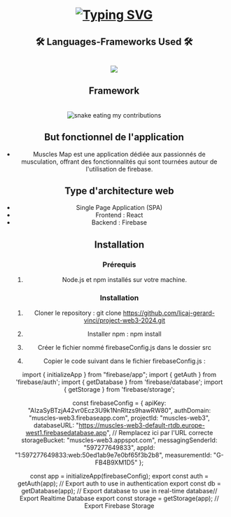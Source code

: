 <h1 align="center">
<a href="https://git.io/typing-svg"><img src="https://readme-typing-svg.demolab.com?font=Fira+Code&weight=500&size=35&duration=4000&pause=1000&color=237BA1&center=true&vCenter=true&random=false&width=500&height=70&lines=Hi+There!%F0%9F%91%8B;Web+3+Project" alt="Typing SVG" /></a>
</h1>

<h2 align="center">🛠️ Languages-Frameworks Used 🛠️</h2>
<br/>
<div align="center">
  <a href="https://skillicons.dev">
    <img src="https://skillicons.dev/icons?i=js,html,css,react" /><br>
  </a>
</div>

<div align="center">
  <h2>Framework</h2>
  <br>
    <img alt="snake eating my contributions" src="https://skillicons.dev/icons?i=firebase" />
  <br/>
    <h2>But fonctionnel de l'application</h2>
  <ul>
<li>Muscles Map est une application dédiée aux passionnés de musculation, offrant des fonctionnalités qui sont tournées autour de l'utilisation de firebase.
</li>

  <h2>Type d'architecture web</h2>
<li>Single Page Application (SPA)</li>
<li>Frontend : React</li>
<li>Backend : Firebase</li>

  <h2>Installation</h2>
  
### Prérequis

1. Node.js et npm installés sur votre machine.

### Installation

1. Cloner le repository : 
  git clone https://github.com/licaj-gerard-vinci/project-web3-2024.git

2. Installer npm :
  npm install

3. Créer le fichier nommé firebaseConfig.js dans le dossier src

4. Copier le code suivant dans le fichier firebaseConfig.js :

import { initializeApp } from "firebase/app";
import { getAuth } from 'firebase/auth';
import { getDatabase } from 'firebase/database';
import { getStorage } from 'firebase/storage'; 

const firebaseConfig = {
  apiKey: "AIzaSyBTzjA42vr0Ecz3U9k1NnRltzs9hawRW80",
  authDomain: "muscles-web3.firebaseapp.com",
  projectId: "muscles-web3",
  databaseURL: "https://muscles-web3-default-rtdb.europe-west1.firebasedatabase.app", // Remplacez ici par l'URL correcte
  storageBucket: "muscles-web3.appspot.com",
  messagingSenderId: "597277649833",
  appId: "1:597277649833:web:50ed1ab9e7e0bf65f3b2b8",
  measurementId: "G-FB4B9XM1D5"
};

const app = initializeApp(firebaseConfig);
export const auth = getAuth(app); // Export auth to use in authentication
export const db = getDatabase(app); // Export database to use in real-time database// Export Realtime Database
export const storage = getStorage(app); // Export Firebase Storage

</div>
</ul>
